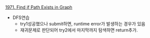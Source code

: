 [1971. Find if Path Exists in Graph](https://leetcode.com/problems/find-if-path-exists-in-graph/)

- DFS연습
  - try1성공했으나 submit하면, runtime error가 발생하는 경우가 있음
  - 재귀문제로 판단되어 try2에서 마지막까지 탐색하면 return추가.